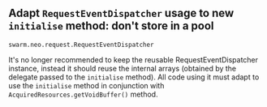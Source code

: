 ## Adapt `RequestEventDispatcher` usage to new `initialise` method: don't store in a pool

`swarm.neo.request.RequestEventDispatcher`

It's no longer recommended to keep the reusable RequestEventDispatcher instance,
instead it should reuse the internal arrays (obtained by the delegate passed
to the `initialise` method). All code using it must adapt to use the `initialise`
method in conjunction with `AcquiredResources.getVoidBuffer()` method.
